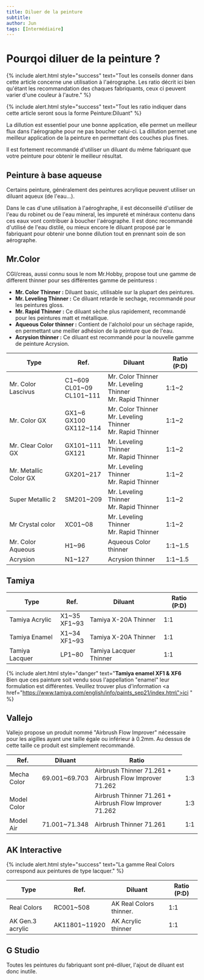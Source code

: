 ```yaml
---
title: Diluer de la peinture
subtitle:
author: Jun
tags: [Intermédiaire]
---
```


# Pourqoi diluer de la peinture ?

{% include alert.html style="success" text="Tout les conseils donner dans cette article concerne une utilisation à l'aérographe. Les ratio décrit ici bien qu'étant les recommandation des chaques fabriquants, ceux ci peuvent varier d'une couleur à l'autre." %}

{% include alert.html style="success" text="Tout les ratio indiquer dans cette article seront sous la forme Peinture:Diluant" %}

La dillution est essentiel pour une bonne application, elle permet un meilleur flux dans l'aérographe pour ne pas boucher celui-ci. La dillution permet une meilleur application de la peinture en permettant des couches plus fines.

Il est fortement recommandé d'utiliser un diluant du même fabriquant que votre peinture pour obtenir le meilleur résultat.

## Peinture à base aqueuse

Certains peinture, généralement des peintures acrylique peuvent utiliser un diluant aqueux (de l'eau...).

Dans le cas d'une utilisation à l'aéroghraphe, il est déconseillé d'utiliser de l'eau du robinet ou de l'eau mineral, les impureté et minéraux contenu dans ces eaux vont contribuer à boucher l'aérographe. Il est donc recommandé d'utilisé de l'eau distilé, ou mieux encore le diluant proposé par le fabriquant pour obtenir une bonne dilution tout en prennant soin de son aérographe.

## Mr.Color

CGI/creas, aussi connu sous le nom Mr.Hobby, propose tout une gamme de different thinner pour ses différentes gamme de peinturess :
- **Mr. Color Thinner :** Diluant basic, utilisable sur la plupart des peintures.
- **Mr. Leveling Thinner :** Ce diluant retarde le sechage, recommandé pour les peintures gloss.
- **Mr. Rapid Thinner :** Ce diluant sèche plus rapidement, recommandé pour les peintures matt et métallique.
- **Aqueous Color thinner :** Contient de l'alcholol pour un séchage rapide, en permettant une meiller adhésion de la peinture que de l'eau.
- **Acrysion thinner :** Ce diluant est recommandé pour la nouvelle gamme de peinture Acrysion.

<table class="uk-table uk-table-divider">
    <thead>
        <tr>
            <th class=".uk-table-shrink">Type</th>
            <th class=".uk-table-shrink">Ref.</th>
            <th>Diluant</th>
            <th class=".uk-table-shrink">Ratio (P:D)</th>
        </tr>
    </thead>
    <tbody>
        <tr>
            <td>Mr. Color<br/>Lascivus</td>
            <td>C1~609<br/>CL01~09<br/>CL101~111</td>
            <td>Mr. Color Thinner<br/>Mr. Leveling Thinner<br/>Mr. Rapid Thinner</td>
            <td>1:1~2</td>
        </tr>
        <tr>
            <td>Mr. Color GX</td>
            <td>GX1~6<br/>GX100<br/>GX112~114</td>
            <td>Mr. Color Thinner<br/>Mr. Leveling Thinner<br/>Mr. Rapid Thinner</td>
            <td>1:1~2</td>
        </tr>
        <tr>
            <td>Mr. Clear Color GX</td>
            <td>GX101~111<br/>GX121</td>
            <td>Mr. Leveling Thinner<br/>Mr. Rapid Thinner</td>
            <td>1:1~2</td>
        </tr>
        <tr>
            <td>Mr. Metallic Color GX</td>
            <td>GX201~217</td>
            <td>Mr. Leveling Thinner<br/>Mr. Rapid Thinner</td>
            <td>1:1~2</td>
        </tr>
        <tr>
            <td>Super Metallic 2</td>
            <td>SM201~209</td>
            <td>Mr. Leveling Thinner<br/>Mr. Rapid Thinner</td>
            <td>1:1~2</td>
        </tr>
        <tr>
            <td>Mr Crystal color</td>
            <td>XC01~08</td>
            <td>Mr. Leveling Thinner<br/>Mr. Rapid Thinner</td>
            <td>1:1~2</td>
        </tr>
        <tr>
            <td>Mr. Color Aqueous</td>
            <td>H1~96</td>
            <td>Aqueous Color thinner</td>
            <td>1:1~1.5</td>
        </tr>
        <tr>
            <td>Acrysion</td>
            <td>N1~127</td>
            <td>Acrysion thinner</td>
            <td>1:1~1.5</td>
        </tr>
    </tbody>
</table>

## Tamiya

<table class="uk-table uk-table-divider">
    <thead>
        <tr>
            <th class=".uk-table-shrink">Type</th>
            <th class=".uk-table-shrink">Ref.</th>
            <th>Diluant</th>
            <th class=".uk-table-shrink">Ratio (P:D)</th>
        </tr>
    </thead>
    <tbody>
        <tr>
            <td>Tamiya Acrylic</td>
            <td>X1~35<br/>XF1~93</td>
            <td>Tamiya X-20A Thinner</td>
            <td>1:1</td>
        </tr>
        <tr>
            <td>Tamiya Enamel</td>
            <td>X1~34<br/>XF1~93</td>
            <td>Tamiya X-20A Thinner</td>
            <td>1:1</td>
        </tr>
        <tr>
            <td>Tamiya Lacquer</td>
            <td>LP1~80</td>
            <td>Tamiya Lacquer Thinner</td>
            <td>1:1</td>
        </tr>
    </tbody>
</table>

{% include alert.html style="danger" text="<strong>Tamiya enamel XF1 & XF6</strong><br/> Bien que ces painture soit vendu sous l'appellation \"enamel\" leur formulation est différentes. Veuillez trouver plus d'information <a href=\"https://www.tamiya.com/english/info/paints_sep21/index.htm\">ici</a> " %}

## Vallejo

Vallejo propose un produit nommé "Airbrush Flow Improver" nécessaire pour les aigilles ayant une taille égale ou inférieur à 0.2mm. Au dessus de cette taille ce produit est simplement recommandé.

<table class="uk-table uk-table-divider">
    <thead>
        <tr>
            <th class=".uk-table-shrink">Ref.</th>
            <th>Diluant</th>
            <th>Ratio</th>
        </tr>
    </thead>
    <tbody>
        <tr>
            <td>Mecha Color</td>
            <td>69.001~69.703</td>
            <td>Airbrush Thinner 71.261 + Airbrush Flow Improver 71.262</td>
            <td>1:3</td>
        </tr>
        <tr>
            <td>Model Color</td>
            <td></td>
            <td>Airbrush Thinner 71.261 + Airbrush Flow Improver 71.262</td>
            <td>1:3</td>
        </tr>
        <tr>
            <td>Model Air</td>
            <td>71.001~71.348</td>
            <td>Airbrush Thinner 71.261</td>
            <td>1:1</td>
        </tr>
    </tbody>
</table>

## AK Interactive
{% include alert.html style="success" text="La gamme Real Colors correspond aux peintures de type lacquer." %}

<table class="uk-table uk-table-divider">
    <thead>
        <tr>
            <th class=".uk-table-shrink">Type</th>
            <th class=".uk-table-shrink">Ref.</th>
            <th>Diluant</th>
            <th class=".uk-table-shrink">Ratio (P:D)</th>
        </tr>
    </thead>
    <tbody>
        <tr>
            <td>Real Colors</td>
            <td>RC001~508</td>
            <td>AK Real Colors thinner.</td>
            <td>1:1</td>
        </tr>
        <tr>
            <td>AK Gen.3 acrylic</td>
            <td>AK11801~11920</td>
            <td>AK Acrylic thinner</td>
            <td>1:1</td>
        </tr>
    </tbody>
</table>

## G Studio

Toutes les peintures du fabriquant sont pré-diluer, l'ajout de diluant est donc inutile.

